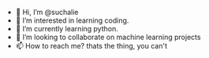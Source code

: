 - 👋 Hi, I’m @suchalie
- 👀 I’m interested in learning coding.
- 🌱 I’m currently learning python.
- 💞️ I’m looking to collaborate on machine learning projects
- 📫 How to reach me? thats the thing, you can't

<!---
suchalie/suchalie is a ✨ special ✨ repository because its `README.md` (this file) appears on your GitHub profile.
You can click the Preview link to take a look at your changes.
--->
